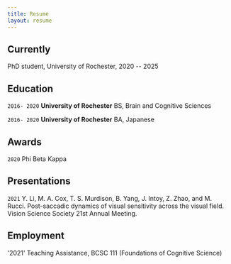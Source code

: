 ```yaml
---
title: Resume
layout: resume
---
```



## Currently

PhD student, University of Rochester, 2020 -- 2025

## Education

`2016- 2020`
__University of Rochester__
BS, Brain and Cognitive Sciences

`2016- 2020`
__University of Rochester__
BA, Japanese

## Awards

`2020`
Phi Beta Kappa


## Presentations

`2021`
 Y. Li, M. A. Cox, T. S. Murdison, B. Yang, J. Intoy, Z. Zhao, and M. Rucci. Post-saccadic dynamics of visual sensitivity across the visual field. Vision Science Society 21st Annual Meeting.
 
 ## Employment
 
 '2021'
 Teaching Assistance, BCSC 111 (Foundations of Cognitive Science)




